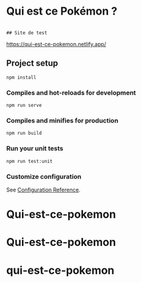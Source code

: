 # Qui est ce Pokémon ?
```

## Site de test
```
https://qui-est-ce-pokemon.netlify.app/

## Project setup
```
npm install
```

### Compiles and hot-reloads for development
```
npm run serve
```

### Compiles and minifies for production
```
npm run build
```

### Run your unit tests
```
npm run test:unit
```

### Customize configuration
See [Configuration Reference](https://cli.vuejs.org/config/).
# Qui-est-ce-pokemon
# Qui-est-ce-pokemon
# qui-est-ce-pokemon
